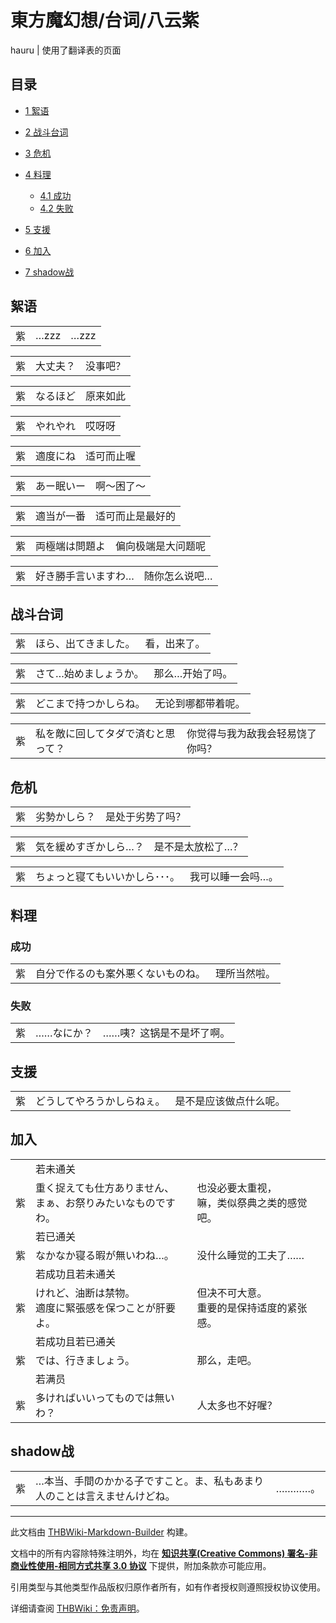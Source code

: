 # 東方魔幻想/台词/八云紫

<!-- source html: G:\repos\THBWiki-Markdown-Builder\THBWikiMarkdown\Temp\main\7\7a\ns0%3A%E6%9D%B1%E6%96%B9%E9%AD%94%E5%B9%BB%E6%83%B3%2F%E5%8F%B0%E8%AF%8D%2F%E5%85%AB%E4%BA%91%E7%B4%AB.html -->

hauru | 使用了翻译表的页面

  
  

  

## 目录

- [1 絮语](#絮语)
- [2 战斗台词](#战斗台词)
- [3 危机](#危机)
- [4 料理](#料理)

  - [4.1 成功](#成功)
  - [4.2 失败](#失败)



- [5 支援](#支援)
- [6 加入](#加入)
- [7 shadow战](#shadow战)




## 絮语

<table><tbody><tr class="tt-content" id="絮语-1" data-pos="&#91;&quot;\u7d6e\u8bed&quot;,1&#93;"><td id="紫" class="tt-char" lang="zh"><div class="poem">紫</div></td><td class="tt-ja" lang="ja"><div class="poem">…zzz</div></td><td class="tt-zh" lang="zh"><div class="poem">…zzz</div></td></tr></tbody></table>



<table><tbody><tr class="tt-content" id="絮语-3" data-pos="&#91;&quot;\u7d6e\u8bed&quot;,3&#93;"><td id="紫" class="tt-char" lang="zh"><div class="poem">紫</div></td><td class="tt-ja" lang="ja"><div class="poem">大丈夫？</div></td><td class="tt-zh" lang="zh"><div class="poem">没事吧？</div></td></tr></tbody></table>



<table><tbody><tr class="tt-content" id="絮语-5" data-pos="&#91;&quot;\u7d6e\u8bed&quot;,5&#93;"><td id="紫" class="tt-char" lang="zh"><div class="poem">紫</div></td><td class="tt-ja" lang="ja"><div class="poem">なるほど</div></td><td class="tt-zh" lang="zh"><div class="poem">原来如此</div></td></tr></tbody></table>



<table><tbody><tr class="tt-content" id="絮语-7" data-pos="&#91;&quot;\u7d6e\u8bed&quot;,7&#93;"><td id="紫" class="tt-char" lang="zh"><div class="poem">紫</div></td><td class="tt-ja" lang="ja"><div class="poem">やれやれ</div></td><td class="tt-zh" lang="zh"><div class="poem">哎呀呀</div></td></tr></tbody></table>



<table><tbody><tr class="tt-content" id="絮语-9" data-pos="&#91;&quot;\u7d6e\u8bed&quot;,9&#93;"><td id="紫" class="tt-char" lang="zh"><div class="poem">紫</div></td><td class="tt-ja" lang="ja"><div class="poem">適度にね</div></td><td class="tt-zh" lang="zh"><div class="poem">适可而止喔</div></td></tr></tbody></table>



<table><tbody><tr class="tt-content" id="絮语-11" data-pos="&#91;&quot;\u7d6e\u8bed&quot;,11&#93;"><td id="紫" class="tt-char" lang="zh"><div class="poem">紫</div></td><td class="tt-ja" lang="ja"><div class="poem">あー眠いー</div></td><td class="tt-zh" lang="zh"><div class="poem">啊～困了～</div></td></tr></tbody></table>



<table><tbody><tr class="tt-content" id="絮语-13" data-pos="&#91;&quot;\u7d6e\u8bed&quot;,13&#93;"><td id="紫" class="tt-char" lang="zh"><div class="poem">紫</div></td><td class="tt-ja" lang="ja"><div class="poem">適当が一番</div></td><td class="tt-zh" lang="zh"><div class="poem">适可而止是最好的</div></td></tr></tbody></table>



<table><tbody><tr class="tt-content" id="絮语-15" data-pos="&#91;&quot;\u7d6e\u8bed&quot;,15&#93;"><td id="紫" class="tt-char" lang="zh"><div class="poem">紫</div></td><td class="tt-ja" lang="ja"><div class="poem">両極端は問題よ</div></td><td class="tt-zh" lang="zh"><div class="poem">偏向极端是大问题呢</div></td></tr></tbody></table>



<table><tbody><tr class="tt-content" id="絮语-17" data-pos="&#91;&quot;\u7d6e\u8bed&quot;,17&#93;"><td id="紫" class="tt-char" lang="zh"><div class="poem">紫</div></td><td class="tt-ja" lang="ja"><div class="poem">好き勝手言いますわ…</div></td><td class="tt-zh" lang="zh"><div class="poem">随你怎么说吧…</div></td></tr></tbody></table>


## 战斗台词

<table><tbody><tr class="tt-content" id="战斗台词-1" data-pos="&#91;&quot;\u6218\u6597\u53f0\u8bcd&quot;,1&#93;"><td id="紫" class="tt-char" lang="zh"><div class="poem">紫</div></td><td class="tt-ja" lang="ja"><div class="poem">ほら、出てきました。</div></td><td class="tt-zh" lang="zh"><div class="poem">看，出来了。</div></td></tr></tbody></table>



<table><tbody><tr class="tt-content" id="战斗台词-3" data-pos="&#91;&quot;\u6218\u6597\u53f0\u8bcd&quot;,3&#93;"><td id="紫" class="tt-char" lang="zh"><div class="poem">紫</div></td><td class="tt-ja" lang="ja"><div class="poem">さて…始めましょうか。</div></td><td class="tt-zh" lang="zh"><div class="poem">那么…开始了吗。</div></td></tr></tbody></table>



<table><tbody><tr class="tt-content" id="战斗台词-5" data-pos="&#91;&quot;\u6218\u6597\u53f0\u8bcd&quot;,5&#93;"><td id="紫" class="tt-char" lang="zh"><div class="poem">紫</div></td><td class="tt-ja" lang="ja"><div class="poem">どこまで持つかしらね。</div></td><td class="tt-zh" lang="zh"><div class="poem">无论到哪都带着呢。</div></td></tr></tbody></table>



<table><tbody><tr class="tt-content" id="战斗台词-7" data-pos="&#91;&quot;\u6218\u6597\u53f0\u8bcd&quot;,7&#93;"><td id="紫" class="tt-char" lang="zh"><div class="poem">紫</div></td><td class="tt-ja" lang="ja"><div class="poem">私を敵に回してタダで済むと思って？</div></td><td class="tt-zh" lang="zh"><div class="poem">你觉得与我为敌我会轻易饶了你吗？</div></td></tr></tbody></table>


## 危机

<table><tbody><tr class="tt-content" id="危机-1" data-pos="&#91;&quot;\u5371\u673a&quot;,1&#93;"><td id="紫" class="tt-char" lang="zh"><div class="poem">紫</div></td><td class="tt-ja" lang="ja"><div class="poem">劣勢かしら？</div></td><td class="tt-zh" lang="zh"><div class="poem">是处于劣势了吗？</div></td></tr></tbody></table>



<table><tbody><tr class="tt-content" id="危机-3" data-pos="&#91;&quot;\u5371\u673a&quot;,3&#93;"><td id="紫" class="tt-char" lang="zh"><div class="poem">紫</div></td><td class="tt-ja" lang="ja"><div class="poem">気を緩めすぎかしら…？</div></td><td class="tt-zh" lang="zh"><div class="poem">是不是太放松了…？</div></td></tr></tbody></table>



<table><tbody><tr class="tt-content" id="危机-5" data-pos="&#91;&quot;\u5371\u673a&quot;,5&#93;"><td id="紫" class="tt-char" lang="zh"><div class="poem">紫</div></td><td class="tt-ja" lang="ja"><div class="poem">ちょっと寝てもいいかしら･･･。</div></td><td class="tt-zh" lang="zh"><div class="poem">我可以睡一会吗…。</div></td></tr></tbody></table>


## 料理
### 成功

<table><tbody><tr class="tt-content" id="成功-1" data-pos="&#91;&quot;\u6210\u529f&quot;,1&#93;"><td id="紫" class="tt-char" lang="zh"><div class="poem">紫</div></td><td class="tt-ja" lang="ja"><div class="poem">自分で作るのも案外悪くないものね。</div></td><td class="tt-zh" lang="zh"><div class="poem">理所当然啦。</div></td></tr></tbody></table>


### 失败

<table><tbody><tr class="tt-content" id="失败-1" data-pos="&#91;&quot;\u5931\u8d25&quot;,1&#93;"><td id="紫" class="tt-char" lang="zh"><div class="poem">紫</div></td><td class="tt-ja" lang="ja"><div class="poem">……なにか？</div></td><td class="tt-zh" lang="zh"><div class="poem">……咦？这锅是不是坏了啊。</div></td></tr></tbody></table>


## 支援

<table><tbody><tr class="tt-content" id="支援-1" data-pos="&#91;&quot;\u652f\u63f4&quot;,1&#93;"><td id="紫" class="tt-char" lang="zh"><div class="poem">紫</div></td><td class="tt-ja" lang="ja"><div class="poem">どうしてやろうかしらねぇ。</div></td><td class="tt-zh" lang="zh"><div class="poem">是不是应该做点什么呢。</div></td></tr></tbody></table>


## 加入

<table><tbody><tr class="tt-status-header" id="加入-1" data-pos="&#91;&quot;\u52a0\u5165&quot;,1&#93;"><td class="tt-s" lang="zh"><div class="poem"></div></td><td colspan="2" class="tt-status" lang="zh"><div class="poem">若未通关</div></td></tr><tr class="tt-content" id="加入-2" data-pos="&#91;&quot;\u52a0\u5165&quot;,2&#93;"><td id="紫" class="tt-char" lang="zh"><div class="poem">紫</div></td><td class="tt-ja" lang="ja"><div class="poem">重く捉えても仕方ありません、<br>まぁ、お祭りみたいなものですわ。</div></td><td class="tt-zh" lang="zh"><div class="poem">也没必要太重视，<br>嘛，类似祭典之类的感觉吧。</div></td></tr><tr class="tt-status-header" id="加入-3" data-pos="&#91;&quot;\u52a0\u5165&quot;,3&#93;"><td class="tt-s" lang="zh"><div class="poem"></div></td><td colspan="2" class="tt-status" lang="zh"><div class="poem">若已通关</div></td></tr><tr class="tt-content" id="加入-4" data-pos="&#91;&quot;\u52a0\u5165&quot;,4&#93;"><td id="紫" class="tt-char" lang="zh"><div class="poem">紫</div></td><td class="tt-ja" lang="ja"><div class="poem">なかなか寝る暇が無いわね…。</div></td><td class="tt-zh" lang="zh"><div class="poem">没什么睡觉的工夫了……</div></td></tr><tr class="tt-status-header" id="加入-5" data-pos="&#91;&quot;\u52a0\u5165&quot;,5&#93;"><td class="tt-s" lang="zh"><div class="poem"></div></td><td colspan="2" class="tt-status" lang="zh"><div class="poem">若成功且若未通关</div></td></tr><tr class="tt-content" id="加入-6" data-pos="&#91;&quot;\u52a0\u5165&quot;,6&#93;"><td id="紫" class="tt-char" lang="zh"><div class="poem">紫</div></td><td class="tt-ja" lang="ja"><div class="poem">けれど、油断は禁物。<br>適度に緊張感を保つことが肝要よ。</div></td><td class="tt-zh" lang="zh"><div class="poem">但决不可大意。<br>重要的是保持适度的紧张感。</div></td></tr><tr class="tt-status-header" id="加入-7" data-pos="&#91;&quot;\u52a0\u5165&quot;,7&#93;"><td class="tt-s" lang="zh"><div class="poem"></div></td><td colspan="2" class="tt-status" lang="zh"><div class="poem">若成功且若已通关</div></td></tr><tr class="tt-content" id="加入-8" data-pos="&#91;&quot;\u52a0\u5165&quot;,8&#93;"><td id="紫" class="tt-char" lang="zh"><div class="poem">紫</div></td><td class="tt-ja" lang="ja"><div class="poem">では、行きましょう。</div></td><td class="tt-zh" lang="zh"><div class="poem">那么，走吧。</div></td></tr><tr class="tt-status-header" id="加入-9" data-pos="&#91;&quot;\u52a0\u5165&quot;,9&#93;"><td class="tt-s" lang="zh"><div class="poem"></div></td><td colspan="2" class="tt-status" lang="zh"><div class="poem">若满员</div></td></tr><tr class="tt-content" id="加入-10" data-pos="&#91;&quot;\u52a0\u5165&quot;,10&#93;"><td id="紫" class="tt-char" lang="zh"><div class="poem">紫</div></td><td class="tt-ja" lang="ja"><div class="poem">多ければいいってものでは無いわ？</div></td><td class="tt-zh" lang="zh"><div class="poem">人太多也不好喔？<br></div></td></tr></tbody></table>


## shadow战

<table><tbody><tr class="tt-content" id="shadow战-1" data-pos="&#91;&quot;shadow\u6218&quot;,1&#93;"><td id="紫" class="tt-char" lang="zh"><div class="poem">紫</div></td><td class="tt-ja" lang="ja"><div class="poem">…本当、手間のかかる子ですこと。ま、私もあまり人のことは言えませんけどね。</div></td><td class="tt-zh" lang="zh"><div class="poem">…………。</div></td></tr></tbody></table>







---

此文档由 [THBWiki-Markdown-Builder](https://github.com/Delsin-Yu/THBWiki-Markdown-Builder) 构建。

文档中的所有内容除特殊注明外，均在 [**知识共享(Creative Commons) 署名-非商业性使用-相同方式共享 3.0 协议**](https://creativecommons.org/licenses/by-sa/3.0/deed.zh-hans) 下提供，附加条款亦可能应用。

引用类型与其他类型作品版权归原作者所有，如有作者授权则遵照授权协议使用。

详细请查阅 [THBWiki：免责声明](https://thbwiki.cc/THBWiki:%E5%85%8D%E8%B4%A3%E5%A3%B0%E6%98%8E)。

